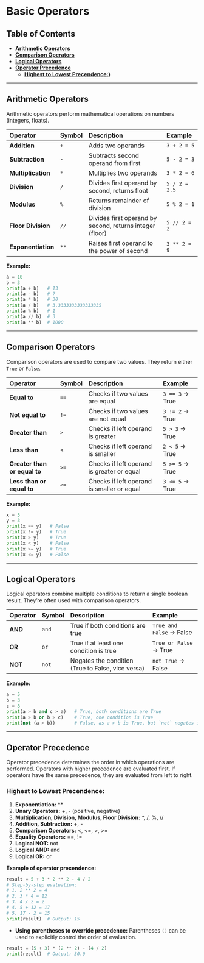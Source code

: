 # Basic Operators

## Table of Contents

- **[Arithmetic Operators](#arithmetic-operators)**  
- **[Comparison Operators](#comparison-operators)**
- **[Logical Operators](#logical-operators)**
- **[Operator Precedence](#operator-precedence)**
  - **[Highest to Lowest Precendence:](#highest-to-lowest-precendence))**

---

## Arithmetic Operators

Arithmetic operators perform mathematical operations on numbers (integers, floats).

| Operator | Symbol | Description | Example |
|:----------|:-------|:------------|:--------|
| **Addition** | `+` | Adds two operands | `3 + 2 = 5` |
| **Subtraction** | `-` | Subtracts second operand from first | `5 - 2 = 3` |
| **Multiplication** | `*` | Multiplies two operands | `3 * 2 = 6` |
| **Division** | `/` | Divides first operand by second, returns float | `5 / 2 = 2.5` |
| **Modulus** | `%` | Returns remainder of division | `5 % 2 = 1` |
| **Floor Division** | `//` | Divides first operand by second, returns integer (floor) | `5 // 2 = 2` |
| **Exponentiation** | `**` | Raises first operand to the power of second	 | `3 ** 2 = 9` |

**Example:**

```python
a = 10
b = 3
print(a + b)   # 13
print(a - b)   # 7
print(a * b)   # 30
print(a / b)   # 3.3333333333333335
print(a % b)   # 1
print(a // b)  # 3
print(a ** b)  # 1000
```

---

## Comparison Operators

Comparison operators are used to compare two values. They return either `True` or `False`.

| Operator | Symbol | Description | Example |
|:----------|:-------|:------------|:--------|
| **Equal to** | `==` | Checks if two values are equal | `3 == 3` → True |
| **Not equal to** | `!=` | Checks if two values are not equal | `3 != 2` → True |
| **Greater than** | `>` | Checks if left operand is greater | `5 > 3` → True |
| **Less than** | `<` | Checks if left operand is smaller | `2 < 5` → True |
| **Greater than or equal to** | `>=` | Checks if left operand is greater or equal | `5 >= 5` → True |
| **Less than or equal to** | `<=` | Checks if left operand is smaller or equal | `3 <= 5` → True |

**Example:**

```python
x = 5
y = 3
print(x == y)   # False
print(x != y)   # True
print(x > y)    # True
print(x < y)    # False
print(x >= y)   # True
print(x <= y)   # False
```

---

## Logical Operators

Logical operators combine multiple conditions to return a single boolean result. They’re often used with comparison operators.

| Operator | Symbol | Description | Example |
|:----------|:-------|:------------|:--------|
| **AND** | `and` | True if both conditions are true | `True and False` → False |
| **OR** | `or` | True if at least one condition is true | `True or False` → True |
| **NOT** | `not` | Negates the condition (True to False, vice versa) | `not True` → False |

**Example:**

```python
a = 5
b = 3
c = 8
print(a > b and c > a)   # True, both conditions are True
print(a > b or b > c)    # True, one condition is True
print(not (a > b))       # False, as a > b is True, but `not` negates it
```

---

## Operator Precedence

Operator precedence determines the order in which operations are performed. 
Operators with higher precedence are evaluated first. If operators have the same precedence, they are evaluated from left to right.

### Highest to Lowest Precendence:

1. **Exponentiation:** **
2. **Unary Operators:** +, - (positive, negative)
3. **Multiplication, Division, Modulus, Floor Division:** *, /, %, //
4. **Addition, Subtraction:** +, -
5. **Comparison Operators:** <, <=, >, >=
6. **Equality Operators:** ==, !=
7. **Logical NOT:** not
8. **Logical AND:** and
9. **Logical OR:** or

**Example of operator precendence:**

```python
result = 5 + 3 * 2 ** 2 - 4 / 2
# Step-by-step evaluation:
# 1. 2 ** 2 = 4
# 2. 3 * 4 = 12
# 3. 4 / 2 = 2
# 4. 5 + 12 = 17
# 5. 17 - 2 = 15
print(result)  # Output: 15
```

  - **Using parentheses to override precedence:** Parentheses `()` can be used to explicitly control the order of evaluation.

  ```python
  result = (5 + 3) * (2 ** 2) - (4 / 2) 
  print(result)  # Output: 30.0
  ```
